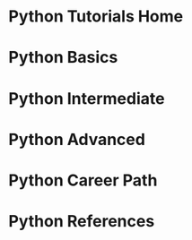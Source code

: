 # Python Tutorials Home

# Python Basics


# Python Intermediate


# Python Advanced

# Python Career Path

# Python References

